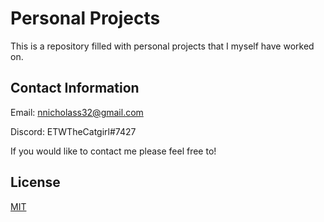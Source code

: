 # Personal Projects

This is a repository filled with personal projects that I myself have worked on.

## Contact Information 
Email: nnicholass32@gmail.com

Discord: ETWTheCatgirl#7427

If you would like to contact me please feel free to!


## License
[MIT](https://choosealicense.com/licenses/mit/)
